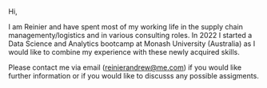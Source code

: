 Hi,

I am Reinier and have spent most of my working life in the supply chain managementy/logistics and in various consulting roles.
In 2022 I started a Data Science and Analytics bootcamp at Monash University (Australia) as I would like to combine my experience 
with these newly acquired skills.

Please contact me via email (reinierandrew@me.com) if you would like further information or if you would like to discusss any possible assigments.
